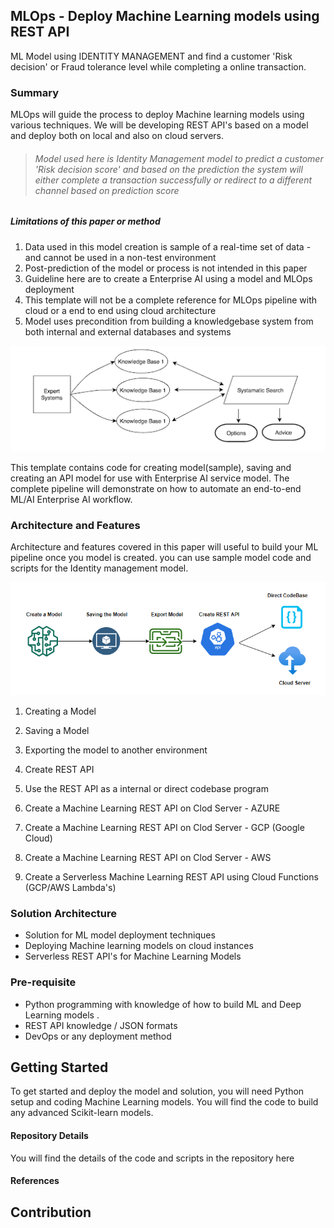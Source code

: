 ## MLOps - Deploy Machine Learning models using REST API

ML Model using IDENTITY MANAGEMENT and find a customer 'Risk decision'  or Fraud tolerance level while completing a online transaction.

### Summary

MLOps will guide the process to deploy Machine learning models using various techniques. We will be developing REST API's based on a model and deploy both on local and also on cloud servers. 

> ###### *Model used here is Identity Management model to predict a customer 'Risk decision score' and based on the prediction the system will either complete a transaction successfully or redirect to a different channel based on prediction score*



##### Limitations of this paper or method

1. Data used in this model creation is sample of a real-time set of data - and cannot be used in a non-test environment
2. Post-prediction of the model or process is not intended in this paper
3. Guideline here are to create a Enterprise AI using a model and MLOps deployment
4. This template will not be a complete reference for MLOps pipeline with cloud or a end to end using cloud architecture
5. Model uses precondition from building a knowledgebase system from both internal and external databases and systems

![](images/KnowledgeBase-AI.png)



This template contains code for creating model(sample), saving and creating an API model for use with Enterprise AI service model.  The complete pipeline will demonstrate on how to automate an end-to-end ML/AI Enterprise AI workflow.



### Architecture and Features

Architecture and features covered in this paper will useful to build your ML pipeline once you model is created. you can use sample model code and scripts for the Identity management model.

![](images/Mlops_Workflow.png)

1. Creating a Model

2. Saving a Model

3. Exporting the model to another environment

4. Create REST API 

5. Use the REST API as a internal or direct codebase program

6. Create a Machine Learning REST API on Clod Server - AZURE

7. Create a Machine Learning REST API on Clod Server - GCP (Google Cloud)

8. Create a Machine Learning REST API on Clod Server - AWS 

9. Create a Serverless Machine Learning REST API using Cloud Functions (GCP/AWS Lambda's)

   

### Solution Architecture

* Solution for ML model deployment techniques
* Deploying Machine learning models on cloud instances
* Serverless REST API's for Machine Learning Models



### Pre-requisite

* Python programming with knowledge of how to build ML and Deep Learning models .
* REST API knowledge / JSON formats
* DevOps or any deployment method 



## Getting Started

To get started and deploy the model and solution, you will need Python setup and coding Machine Learning models. You will find the code to build any advanced Scikit-learn models. 

#### Repository Details

You will find the details of the code and scripts in the repository here

#### References


## Contribution

